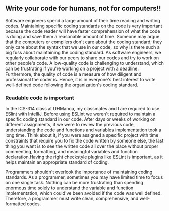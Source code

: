 ## Write your code for humans, not for computers!!

Software engineers spend a large amount of their time reading and writing codes. Maintaining specific coding standards on the code is very important because the code reader will have faster comprehension of what the code is doing and save them a reasonable amount of time. Someone may argue that the computers or compilers don't care about the coding standard; they only care about the syntax that we use in our code, so why is there such a big fuss about maintaining the coding standard. As software engineers, we regularly collaborate with our peers to share our codes and try to work on other people's code. A low-quality code is challenging to understand, which can be frustrating if you're working on a project with a deadline. Furthermore, the quality of code is a measure of how diligent and professional the coder is. Hence, it is in everyone's best interest to write well-defined code following the organization's coding standard. 

### Readable code is important

In the ICS-314 class at UHManoa, my classmates and I are required to use ESlint with IntelliJ. Before using ESLint we weren't required to maintain a specific coding standard in our code. After days or weeks of working on different assignments, if we were to review the previous code, understanding the code and functions and variables implementation took a long time. Think about it, if you were assigned a specific project with time constraints that require you to fix the code written by someone else, the last thing you want is to see the written code all over the place without proper commenting, formatting, and meaningful variables and function declaration.Having the right checkstyle plugins like ESLint is important, as it helps maintain an appropriate standard of coding.

Programmers shouldn't overlook the importance of maintaining coding standards. As a programmer, sometimes you may have limited time to focus on one single task. Nothing can be more frustrating than spending enormous time solely to understand the variable and function implementation, which could've been avoided if the code was well defined. Therefore, a programmer must write clean, comprehensive, and well-formatted codes.
